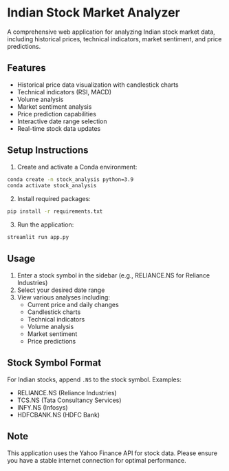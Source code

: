 # Indian Stock Market Analyzer

A comprehensive web application for analyzing Indian stock market data, including historical prices, technical indicators, market sentiment, and price predictions.

## Features

- Historical price data visualization with candlestick charts
- Technical indicators (RSI, MACD)
- Volume analysis
- Market sentiment analysis
- Price prediction capabilities
- Interactive date range selection
- Real-time stock data updates

## Setup Instructions

1. Create and activate a Conda environment:
```bash
conda create -n stock_analysis python=3.9
conda activate stock_analysis
```

2. Install required packages:
```bash
pip install -r requirements.txt
```

3. Run the application:
```bash
streamlit run app.py
```

## Usage

1. Enter a stock symbol in the sidebar (e.g., RELIANCE.NS for Reliance Industries)
2. Select your desired date range
3. View various analyses including:
   - Current price and daily changes
   - Candlestick charts
   - Technical indicators
   - Volume analysis
   - Market sentiment
   - Price predictions

## Stock Symbol Format

For Indian stocks, append `.NS` to the stock symbol. Examples:
- RELIANCE.NS (Reliance Industries)
- TCS.NS (Tata Consultancy Services)
- INFY.NS (Infosys)
- HDFCBANK.NS (HDFC Bank)

## Note

This application uses the Yahoo Finance API for stock data. Please ensure you have a stable internet connection for optimal performance. 
